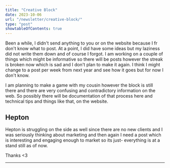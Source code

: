 ```yaml
---
title: "Creative Block"
date: 2023-10-06
url: "/newsletter/creative-block/"
type: "post"
showtableOfContents: true
---
```


Been a while, I didn't send anything to you or on the website because I fr don't know what to post. At a point, I did have some ideas but my laziness did not write them down and of course I forgot. I am working on a couple of things which might be informative so there will be posts however the streak is broken now which is sad and I don't plan to make it again. I think I might change to a post per week from next year and see how it goes but for now I don't know.

I am planning to make a game with my cousin however the block is still there and there are very confusing and contradictory information on the web. So possibly there will be documentation of that process here and technical tips and things like that, on the website.

## Hepton
Hepton is struggling on the side as well since there are no new clients and I was seriously thinking about marketing and then again I need a post which is interesting and engaging enough to market so its just- everything is at a stand still as of now.

Thanks <3

---

